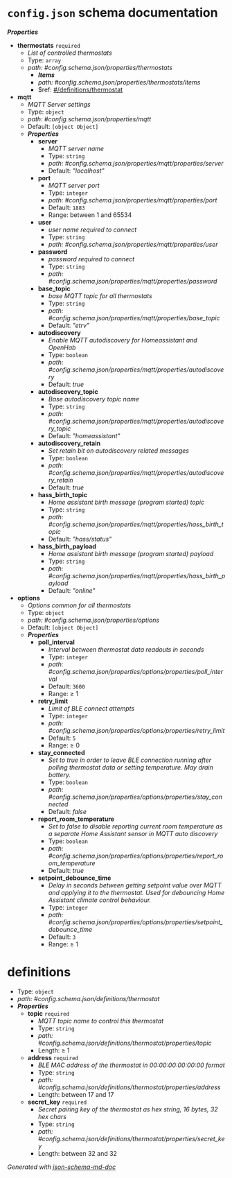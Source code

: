 # `config.json` schema documentation

**_Properties_**

 - <b id="#config.schema.json/properties/thermostats">thermostats</b> `required`
	 - _List of controlled thermostats_
	 - Type: `array`
	 - <i id="#config.schema.json/properties/thermostats">path: #config.schema.json/properties/thermostats</i>
		 - **_Items_**
		 - <i id="#config.schema.json/properties/thermostats/items">path: #config.schema.json/properties/thermostats/items</i>
		 - &#36;ref: [#/definitions/thermostat](#/definitions/thermostat)
 - <b id="#config.schema.json/properties/mqtt">mqtt</b>
	 - _MQTT Server settings_
	 - Type: `object`
	 - <i id="#config.schema.json/properties/mqtt">path: #config.schema.json/properties/mqtt</i>
	 - Default: `[object Object]`
	 - **_Properties_**
		 - <b id="#config.schema.json/properties/mqtt/properties/server">server</b>
			 - _MQTT server name_
			 - Type: `string`
			 - <i id="#config.schema.json/properties/mqtt/properties/server">path: #config.schema.json/properties/mqtt/properties/server</i>
			 - Default: _"localhost"_
		 - <b id="#config.schema.json/properties/mqtt/properties/port">port</b>
			 - _MQTT server port_
			 - Type: `integer`
			 - <i id="#config.schema.json/properties/mqtt/properties/port">path: #config.schema.json/properties/mqtt/properties/port</i>
			 - Default: `1883`
			 - Range: between 1 and 65534
		 - <b id="#config.schema.json/properties/mqtt/properties/user">user</b>
			 - _user name required to connect_
			 - Type: `string`
			 - <i id="#config.schema.json/properties/mqtt/properties/user">path: #config.schema.json/properties/mqtt/properties/user</i>
		 - <b id="#config.schema.json/properties/mqtt/properties/password">password</b>
			 - _password required to connect_
			 - Type: `string`
			 - <i id="#config.schema.json/properties/mqtt/properties/password">path: #config.schema.json/properties/mqtt/properties/password</i>
		 - <b id="#config.schema.json/properties/mqtt/properties/base_topic">base_topic</b>
			 - _base MQTT topic for all thermostats_
			 - Type: `string`
			 - <i id="#config.schema.json/properties/mqtt/properties/base_topic">path: #config.schema.json/properties/mqtt/properties/base_topic</i>
			 - Default: _"etrv"_
		 - <b id="#config.schema.json/properties/mqtt/properties/autodiscovery">autodiscovery</b>
			 - _Enable MQTT autodiscovery for Homeassistant and OpenHab_
			 - Type: `boolean`
			 - <i id="#config.schema.json/properties/mqtt/properties/autodiscovery">path: #config.schema.json/properties/mqtt/properties/autodiscovery</i>
			 - Default: _true_
		 - <b id="#config.schema.json/properties/mqtt/properties/autodiscovery_topic">autodiscovery_topic</b>
			 - _Base autodiscovery topic name_
			 - Type: `string`
			 - <i id="#config.schema.json/properties/mqtt/properties/autodiscovery_topic">path: #config.schema.json/properties/mqtt/properties/autodiscovery_topic</i>
			 - Default: _"homeassistant"_
		 - <b id="#config.schema.json/properties/mqtt/properties/autodiscovery_retain">autodiscovery_retain</b>
			 - _Set retain bit on autodiscovery related messages_
			 - Type: `boolean`
			 - <i id="#config.schema.json/properties/mqtt/properties/autodiscovery_retain">path: #config.schema.json/properties/mqtt/properties/autodiscovery_retain</i>
			 - Default: _true_
		 - <b id="#config.schema.json/properties/mqtt/properties/hass_birth_topic">hass_birth_topic</b>
			 - _Home assistant birth message (program started) topic_
			 - Type: `string`
			 - <i id="#config.schema.json/properties/mqtt/properties/hass_birth_topic">path: #config.schema.json/properties/mqtt/properties/hass_birth_topic</i>
			 - Default: _"hass/status"_
		 - <b id="#config.schema.json/properties/mqtt/properties/hass_birth_payload">hass_birth_payload</b>
			 - _Home assistant birth message (program started) payload_
			 - Type: `string`
			 - <i id="#config.schema.json/properties/mqtt/properties/hass_birth_payload">path: #config.schema.json/properties/mqtt/properties/hass_birth_payload</i>
			 - Default: _"online"_
 - <b id="#config.schema.json/properties/options">options</b>
	 - _Options common for all thermostats_
	 - Type: `object`
	 - <i id="#config.schema.json/properties/options">path: #config.schema.json/properties/options</i>
	 - Default: `[object Object]`
	 - **_Properties_**
		 - <b id="#config.schema.json/properties/options/properties/poll_interval">poll_interval</b>
			 - _Interval between thermostat data readouts in seconds_
			 - Type: `integer`
			 - <i id="#config.schema.json/properties/options/properties/poll_interval">path: #config.schema.json/properties/options/properties/poll_interval</i>
			 - Default: `3600`
			 - Range:  &ge; 1
		 - <b id="#config.schema.json/properties/options/properties/retry_limit">retry_limit</b>
			 - _Limit of BLE connect attempts_
			 - Type: `integer`
			 - <i id="#config.schema.json/properties/options/properties/retry_limit">path: #config.schema.json/properties/options/properties/retry_limit</i>
			 - Default: `5`
			 - Range:  &ge; 0
		 - <b id="#config.schema.json/properties/options/properties/stay_connected">stay_connected</b>
			 - _Set to true in order to leave BLE connection running after polling thermostat data or setting temperature. May drain battery._
			 - Type: `boolean`
			 - <i id="#config.schema.json/properties/options/properties/stay_connected">path: #config.schema.json/properties/options/properties/stay_connected</i>
			 - Default: _false_
		 - <b id="#config.schema.json/properties/options/properties/report_room_temperature">report_room_temperature</b>
			 - _Set to false to disable reporting current room temperature as a separate Home Assistant sensor in MQTT auto discovery_
			 - Type: `boolean`
			 - <i id="#config.schema.json/properties/options/properties/report_room_temperature">path: #config.schema.json/properties/options/properties/report_room_temperature</i>
			 - Default: _true_
		 - <b id="#config.schema.json/properties/options/properties/setpoint_debounce_time">setpoint_debounce_time</b>
			 - _Delay in seconds between getting setpoint value over MQTT and applying it to the thermostat. Used for debouncing Home Assistant climate control behaviour._
			 - Type: `integer`
			 - <i id="#config.schema.json/properties/options/properties/setpoint_debounce_time">path: #config.schema.json/properties/options/properties/setpoint_debounce_time</i>
			 - Default: `3`
			 - Range:  &ge; 1
# definitions

 - Type: `object`
 - <i id="#config.schema.json/definitions/thermostat">path: #config.schema.json/definitions/thermostat</i>
 - **_Properties_**
	 - <b id="#config.schema.json/definitions/thermostat/properties/topic">topic</b> `required`
		 - _MQTT topic name to control this thermostat_
		 - Type: `string`
		 - <i id="#config.schema.json/definitions/thermostat/properties/topic">path: #config.schema.json/definitions/thermostat/properties/topic</i>
		 - Length:  &ge; 1
	 - <b id="#config.schema.json/definitions/thermostat/properties/address">address</b> `required`
		 - _BLE MAC address of the thermostat in 00:00:00:00:00:00 format_
		 - Type: `string`
		 - <i id="#config.schema.json/definitions/thermostat/properties/address">path: #config.schema.json/definitions/thermostat/properties/address</i>
		 - Length: between 17 and 17
	 - <b id="#config.schema.json/definitions/thermostat/properties/secret_key">secret_key</b> `required`
		 - _Secret pairing key of the thermostat as hex string, 16 bytes, 32 hex chars_
		 - Type: `string`
		 - <i id="#config.schema.json/definitions/thermostat/properties/secret_key">path: #config.schema.json/definitions/thermostat/properties/secret_key</i>
		 - Length: between 32 and 32

_Generated with [json-schema-md-doc](https://brianwendt.github.io/json-schema-md-doc/)_
